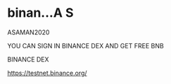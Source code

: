 # binan...A S


ASAMAN2020


YOU CAN SIGN IN BINANCE DEX AND GET FREE BNB

BINANCE DEX 

https://testnet.binance.org/

